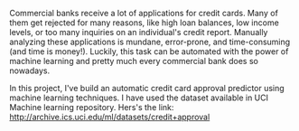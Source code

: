 Commercial banks receive a lot of applications for credit cards. Many of them get rejected for many reasons, like high loan balances, 
low income levels, or too many inquiries on an individual's credit report. Manually analyzing these applications is mundane, error-prone, and time-consuming (and time is money!). Luckily, this task can be automated
with the power of machine learning and pretty much every commercial bank does so nowadays. 

In this project, I've build an automatic credit card approval predictor using machine learning techniques. I have used the dataset available in UCI Machine learning repository.
Hers's the link: http://archive.ics.uci.edu/ml/datasets/credit+approval
